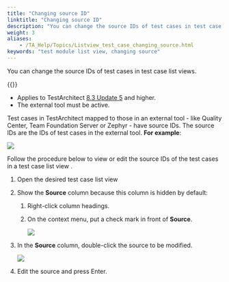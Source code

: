 ```yaml
--- 
title: "Changing source ID"
linktitle: "Changing source ID"
description: "You can change the source IDs of test cases in test case list views."
weight: 3
aliases: 
    - /TA_Help/Topics/Listview_test_case_changing_source.html
keywords: "test module list view, changing source"
---
```


You can change the source IDs of test cases in test case list views.

{{<note>}}

-   Applies to TestArchitect [8.3 Update 5](/user-guide/version-history/features-added-to-testarchitect-8-3-update-5/) and higher.
-   The external tool must be active.

Test cases in TestArchitect mapped to those in an external tool - like Quality Center, Team Foundation Server or Zephyr - have source IDs. The source IDs are the IDs of test cases in the external tool. **For example**:

![](/images/TA_Help/Images/External_tool_mapping_test_case_ID.png)

Follow the procedure below to view or edit the source IDs of the test cases in a test case list view .

1.  Open the desired test case list view

2.  Show the **Source** column because this column is hidden by default:

    1.  Right-click column headings.

    2.  On the context menu, put a check mark in front of **Source**.

        ![](/images/TA_Help/Images/Test_case_listview_show_source_column.png)

3.  In the **Source** column, double-click the source to be modified.

    ![](/images/TA_Help/Images/Test_case_listview_source.png)

4.  Edit the source and press Enter.




